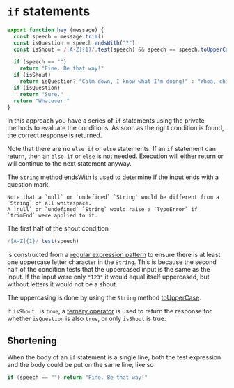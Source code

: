 # `if` statements

```javascript
export function hey (message) {
  const speech = message.trim()
  const isQuestion = speech.endsWith("?")
  const isShout = /[A-Z]{1}/.test(speech) && speech == speech.toUpperCase()

  if (speech == "")
    return "Fine. Be that way!"
  if (isShout)
    return isQuestion? "Calm down, I know what I'm doing!" : "Whoa, chill out!"
  if (isQuestion)
    return "Sure."
  return "Whatever."
}
```

In this approach you have a series of `if` statements using the private methods to evaluate the conditions.
As soon as the right condition is found, the correct response is returned.

Note that there are no `else if` or `else` statements.
If an `if` statement can return, then an `else if` or `else` is not needed.
Execution will either return or will continue to the next statement anyway.

The [`String`][string] method [endsWith][endswith] is used to determine if the input ends with a question mark.

```exercism/caution
Note that a `null` or `undefined` `String` would be different from a `String` of all whitespace.
A `null` or `undefined` `String` would raise a `TypeError` if `trimEnd` were applied to it.
```

The first half of the shout condition

```javascript
/[A-Z]{1}/.test(speech)
```

is constructed from a [regular expression pattern][regex] to ensure there is at least one uppercase letter character in the `String`.
This is because the second half of the condition tests that the uppercased input is the same as the input.
If the input were only `"123"` it would equal itself uppercased, but without letters it would not be a shout.

The uppercasing is done by using the `String` method [toUpperCase][touppercase].

If `isShout ` is `true`, a [ternary operator][ternary] is used to return the response for whether `isQuestion` is also `true`,
or only `isShout` is true.

## Shortening

When the body of an `if` statement is a single line, both the test expression and the body could be put on the same line, like so

```csharp
if (speech == "") return "Fine. Be that way!"
```

[string]: https://developer.mozilla.org/en-US/docs/Web/JavaScript/Reference/Global_Objects/String
[endswith]: https://developer.mozilla.org/en-US/docs/Web/JavaScript/Reference/Global_Objects/String/endsWith
[regex]: https://developer.mozilla.org/en-US/docs/Web/JavaScript/Guide/Regular_Expressions
[touppercase]: https://developer.mozilla.org/en-US/docs/Web/JavaScript/Reference/Global_Objects/String/toUpperCase
[ternary]: https://developer.mozilla.org/en-US/docs/Web/JavaScript/Reference/Operators/Conditional_Operator
